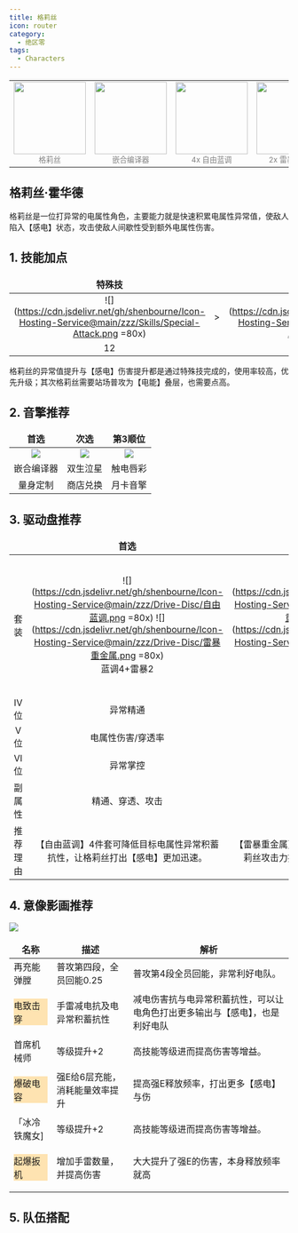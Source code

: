 ```yaml
---
title: 格莉丝
icon: router
category:
  - 绝区零
tags:
  - Characters
---
```


<!-- #region Intro -->

<table style="text-align:center">
	<tr>
		<td> <img src="https://cdn.jsdelivr.net/gh/shenbourne/Icon-Hosting-Service@main/zzz/Role-Icons/格莉丝.png" height="130"><br><small style="color:grey;">格莉丝</small> </td>
		<td> <img src="https://cdn.jsdelivr.net/gh/shenbourne/Icon-Hosting-Service@main/zzz/Weapons/嵌合编译器.png" height="130"><br><small style="color:grey;">嵌合编译器</small> </td>
		<td> <img src="https://cdn.jsdelivr.net/gh/shenbourne/Icon-Hosting-Service@main/zzz/Drive-Disc/自由蓝调.png" height="130"><br><small style="color:grey;">4x 自由蓝调</small> </td>
		<td> <img src="https://cdn.jsdelivr.net/gh/shenbourne/Icon-Hosting-Service@main/zzz/Drive-Disc/雷暴重金属.png" height="130"><br><small style="color:grey;">2x 雷暴重金属</small> </td>
	</tr>
</table>

<!-- #endregion Intro -->

## 格莉丝·霍华德

格莉丝是一位打异常的电属性角色，主要能力就是快速积累电属性异常值，使敌人陷入【感电】状态，攻击使敌人间歇性受到额外电属性伤害。

<VPCard
	title="电"
	desc="属性"
	logo="https://cdn.jsdelivr.net/gh/shenbourne/Icon-Hosting-Service@main/zzz/Archetype/stats-Electric.svg"
	background="rgba(73, 73, 73,0.15)"
/>

<VPCard
	title="异常"
	desc="职业"
	logo="https://cdn.jsdelivr.net/gh/shenbourne/Icon-Hosting-Service@main/zzz/Archetype/type-Anomaly.svg"
	background="rgba(73, 73, 73,0.15)"
/>

<VPCard
	title="白祇重工"
	desc="阵营"
	logo="https://cdn.jsdelivr.net/gh/shenbourne/Icon-Hosting-Service@main/zzz/Camps/Belobog-Heavy-Industries.svg"
	background="rgba(73, 73, 73,0.15)"
/>

<style> 
td, th { 
	border: none!important; 
} 
</style>

## 1. 技能加点

| 特殊技 | | 普攻 | | 终结技 | | 闪避 | | 支援 |
| :---: | :---: | :---: | :---: | :---: | :---: | :---: | :---: | :---: |
|![](https://cdn.jsdelivr.net/gh/shenbourne/Icon-Hosting-Service@main/zzz/Skills/Special-Attack.png =80x)|>|![](https://cdn.jsdelivr.net/gh/shenbourne/Icon-Hosting-Service@main/zzz/Skills/Basic-Attack.png =80x)|>|![](https://cdn.jsdelivr.net/gh/shenbourne/Icon-Hosting-Service@main/zzz/Skills/Chain-Attack.png =80x)|=|![](https://cdn.jsdelivr.net/gh/shenbourne/Icon-Hosting-Service@main/zzz/Skills/Dodgo.png =80x)|=|![](https://cdn.jsdelivr.net/gh/shenbourne/Icon-Hosting-Service@main/zzz/Skills/Assist.png =80x)|
|12| |9+| |7+| |7+| |7+|

格莉丝的异常值提升与【感电】伤害提升都是通过特殊技完成的，使用率较高，优先升级；其次格莉丝需要站场普攻为【电能】叠层，也需要点高。

## 2. 音擎推荐

| 首选 | 次选 | 第3顺位 |
| :---: | :---: | :---: |
|![](https://cdn.jsdelivr.net/gh/shenbourne/Icon-Hosting-Service@main/zzz/Weapons/嵌合编译器.png)|![](https://cdn.jsdelivr.net/gh/shenbourne/Icon-Hosting-Service@main/zzz/Weapons/双生泣星.png)|![](https://cdn.jsdelivr.net/gh/shenbourne/Icon-Hosting-Service@main/zzz/Weapons/触电唇彩.png)|
|嵌合编译器|双生泣星|触电唇彩|
|量身定制|商店兑换|月卡音擎|

## 3. 驱动盘推荐

| | 首选 | 次选 | 第3顺位 |
| :---: | :---: | :---: | :---: |
|套装|![](https://cdn.jsdelivr.net/gh/shenbourne/Icon-Hosting-Service@main/zzz/Drive-Disc/自由蓝调.png =80x) ![](https://cdn.jsdelivr.net/gh/shenbourne/Icon-Hosting-Service@main/zzz/Drive-Disc/雷暴重金属.png =80x)<br>蓝调4+雷暴2|![](https://cdn.jsdelivr.net/gh/shenbourne/Icon-Hosting-Service@main/zzz/Drive-Disc/雷暴重金属.png =80x) ![](https://cdn.jsdelivr.net/gh/shenbourne/Icon-Hosting-Service@main/zzz/Drive-Disc/自由蓝调.png =80x)<br>雷暴4+蓝调2|![](https://cdn.jsdelivr.net/gh/shenbourne/Icon-Hosting-Service@main/zzz/Drive-Disc/自由蓝调.png =80x) ![](https://cdn.jsdelivr.net/gh/shenbourne/Icon-Hosting-Service@main/zzz/Drive-Disc/摇摆爵士.png =80x) ![](https://cdn.jsdelivr.net/gh/shenbourne/Icon-Hosting-Service@main/zzz/Drive-Disc/雷暴重金属.png =80x)<br>蓝调2+爵士2+雷暴2|
|IV位|异常精通|异常精通|异常精通|
|V位|电属性伤害/穿透率|电属性伤害/穿透率|电属性伤害/穿透率|
|VI位|异常掌控|异常掌控|异常掌控|
|副属性|精通、穿透、攻击|精通、穿透、攻击|精通、穿透、攻击|
|推荐理由|【自由蓝调】4件套可降低目标电属性异常积蓄抗性，让格莉丝打出【感电】更加迅速。|【雷暴重金属】则是敌人处于【感电】状态，格莉丝攻击力提高，提高格莉丝的输出能力。|推荐前期过渡使用，无论是新手期，还是角色尚未养成，后续再替换成【自由蓝调】4件套或者【雷暴重金属】4件套。|





## 4. 意像影画推荐

![](https://cdn.jsdelivr.net/gh/shenbourne/Icon-Hosting-Service@main/zzz/Order-Wallpaper-with-Subtitles/格莉丝.jpg)

|名称|描述|解析|
|---|---|---|
|再充能弹膛|普攻第四段，全员回能0.25|普攻第4段全员回能，非常利好电队。|
|<p style="background-color:rgba(255,165,0,0.3);">电致击穿</p>|手雷减电抗及电异常积蓄抗性|减电伤害抗与电异常积蓄抗性，可以让电角色打出更多输出与【感电】，也是利好电队|
|首席机械师|等级提升+2|高技能等级进而提高伤害等增益。|
|<p style="background-color:rgba(255,165,0,0.3);">爆破电容</p>|强E给6层充能，消耗能量效率提升|提高强E释放频率，打出更多【感电】与伤|
|「冰冷铁魔女]|等级提升+2|高技能等级进而提高伤害等增益。|
|<p style="background-color:rgba(255,165,0,0.3);">起爆扳机</p>|增加手雷数量，并提高伤害|大大提升了强E的伤害，本身释放频率就高|

## 5. 队伍搭配

<!-- @include: README.md#AnbyGraceRina -->
<!-- @include: Anby.md#Intro -->
<!-- @include: Grace.md#Intro -->
<!-- @include: Rina.md#Intro -->
